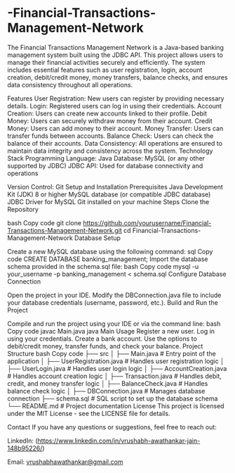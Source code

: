 # -Financial-Transactions-Management-Network
The Financial Transactions Management Network is a Java-based banking management system built using the JDBC API. This project allows users to manage their financial activities securely and efficiently. The system includes essential features such as user registration, login, account creation, debit/credit money, money transfers, balance checks, and ensures data consistency throughout all operations.

Features
User Registration: New users can register by providing necessary details.
Login: Registered users can log in using their credentials.
Account Creation: Users can create new accounts linked to their profile.
Debit Money: Users can securely withdraw money from their account.
Credit Money: Users can add money to their account.
Money Transfer: Users can transfer funds between accounts.
Balance Check: Users can check the balance of their accounts.
Data Consistency: All operations are ensured to maintain data integrity and consistency across the system.
Technology Stack
Programming Language: Java
Database: MySQL (or any other supported by JDBC)
JDBC API: Used for database connectivity and operations

Version Control: Git
Setup and Installation
Prerequisites
Java Development Kit (JDK) 8 or higher
MySQL database (or compatible JDBC database)
JDBC Driver for MySQL
Git installed on your machine
Steps
Clone the Repository

bash
Copy code
git clone https://github.com/yourusername/Financial-Transactions-Management-Network.git
cd Financial-Transactions-Management-Network
Database Setup

Create a new MySQL database using the following command:
sql
Copy code
CREATE DATABASE banking_management;
Import the database schema provided in the schema.sql file:
bash
Copy code
mysql -u your_username -p banking_management < schema.sql
Configure Database Connection

Open the project in your IDE.
Modify the DBConnection.java file to include your database credentials (username, password, etc.).
Build and Run the Project

Compile and run the project using your IDE or via the command line:
bash
Copy code
javac Main.java
java Main
Usage
Register a new user.
Log in using your credentials.
Create a bank account.
Use the options to debit/credit money, transfer funds, and check your balance.
Project Structure
bash
Copy code
├── src
│   ├── Main.java                   # Entry point of the application
│   ├── UserRegistration.java        # Handles user registration logic
│   ├── UserLogin.java               # Handles user login logic
│   ├── AccountCreation.java         # Handles account creation logic
│   ├── Transaction.java             # Handles debit, credit, and money transfer logic
│   ├── BalanceCheck.java            # Handles balance check logic
│   ├── DBConnection.java            # Manages database connection
├── schema.sql                       # SQL script to set up the database schema
└── README.md                        # Project documentation
License
This project is licensed under the MIT License - see the LICENSE file for details.

Contact
If you have any questions or suggestions, feel free to reach out:

LinkedIn: (https://www.linkedin.com/in/vrushabh-awathankar-jain-148b95226/)

Email: vrushabhawathankar@gmail.com
